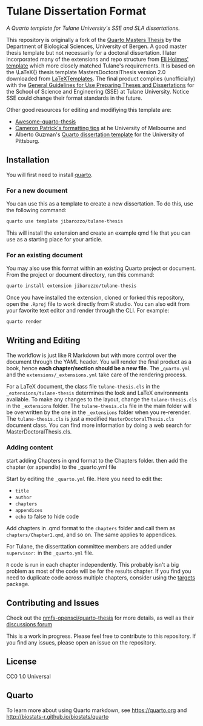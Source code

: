 # Tulane Dissertation Format

*A Quarto template for Tulane University's SSE and SLA dissertations.*

<!-- badges: start -->

<!-- badges: end -->

This repository is originally a fork of the [Quarto Masters Thesis](https://github.com/biostats-r/quartothesis) by the Department of Biological Sciences, University of Bergen. A good master thesis template but not necessarily for a doctoral dissertation. I later incorporated many of the extensions and repo structure from [Eli Holmes' template](https://github.com/nmfs-opensci/quarto-thesis) which more closely matched Tulane's requirements. It is based on the \LaTeX{} thesis template MastersDoctoralThesis version 2.0 downloaded from [LaTeXTemplates](http://www.LaTeXTemplates.com). The final product complies (unofficially) with the [General Guidelines for Use Preparing Theses and Dissertations](https://tulane.app.box.com/s/xxplukzuzv52f286hrvdxu4nx7l0kykp) for the School of Science and Engineering (SSE) at Tulane University. Notice SSE could change their format standards in the future.

Other good resources for editing and modifiying this template are: 
 - [Awesome-quarto-thesis](https://github.com/Jupyter4Science/awesome-quarto-thesis?tab=readme-ov-file)
 - [Cameron Patrick's formatting tips](https://cameronpatrick.com/post/2023/07/quarto-thesis-formatting/#sec-additional-front-matter) at he University of Melbourne and  
 - Alberto Guzman's [Quarto dissertation template](https://github.com/alberto-guzman/quarto-dissertation/tree/main) for the University of Pittsburg.  



## Installation

You will first need to install [quarto](https://quarto.org/).

### For a new document
You can use this as a template to create a new dissertation. To do this, use the following command:

```bash
quarto use template jibarozzo/tulane-thesis
```

This will install the extension and create an example qmd file that you can use as a starting place for your article.

### For an existing document
You may also use this format within an existing Quarto project or document. From the project or document directory, run this command:

```bash
quarto install extension jibarozzo/tulane-thesis
``` 


Once you have installed the extension, cloned or forked this repository, open the `.Rproj` file to work directly from R studio. You can also edit from your favorite text editor and render through the CLI. For example:

```bash
quarto render 
```

## Writing and Editing
The workflow is just like R Markdown but with more control over the document through the YAML header. You will render the final product as a book, hence **each chapter/section should be a new file**. The _`quarto.yml` and the `extensions/_extensions.yml` take care of the rendering process.

For a LaTeX document, the class file `tulane-thesis.cls` in the `_extensions/tulane-thesis` determines the look and LaTeX environments available. To make any changes to the layout, change the `tulane-thesis.cls` in the `_extensions` folder. The `tulane-thesis.cls` file in the main folder will be overwritten by the one in the `_extensions` folder when you re-rerender. 
The `tulane-thesis.cls` is just a modified `MasterDoctoralThesis.cls` document class. You can find more information by doing a web search for MasterDoctoralThesis.cls. 

### Adding content
start adding Chapters in qmd format to the Chapters folder. then add the chapter (or appendix) to the _quarto.yml file



Start by editing the `_quarto.yml` file. Here you need to edit the:

-   `title`
-   `author` 
-   `chapters` 
-   `appendices` 
-   `echo` to false to hide code

Add chapters in .qmd format to the `chapters` folder and call them as `chapters/Chapter1.qmd`, and so on. The same applies to appendices. 

For Tulane, the disserttation committee members are added under `supervisor:` in the `_quarto.yml` file.

`R` code is run in each chapter independently. This probably isn't a big problem as most of the code will be for the results chapter. If you find you need to duplicate code across multiple chapters, consider using the [targets](https://books.ropensci.org/targets/) package.


## Contributing and Issues

Check out the [nmfs-opensci/quarto-thesis](https://github.com/nmfs-opensci/quarto-thesis) for more details, as well as their [discussions forum](https://github.com/nmfs-opensci/quarto-thesis/discussions)

This is a work in progress. Please feel free to contribute to this repository. If you find any issues, please open an issue on the repository.

 ## License
 CC0 1.0 Universal

## Quarto
To learn more about using Quarto markdown, see <https://quarto.org> and <http://biostats-r.github.io/biostats/quarto>
